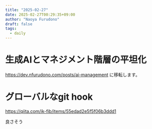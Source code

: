 ```yaml
---
title: "2025-02-27"
date: 2025-02-27T00:29:35+09:00
author: "Naoya Furudono"
draft: false
tags:
  - daily
---
```


# 生成AIとマネジメント階層の平坦化

https://dev.nfurudono.com/posts/ai-management に移転します。

# グローバルなgit hook

https://qiita.com/ik-fib/items/55edad2e5f5f06b3ddd1

良さそう
